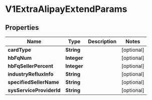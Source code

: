 
# V1ExtraAlipayExtendParams

## Properties
Name | Type | Description | Notes
------------ | ------------- | ------------- | -------------
**cardType** | **String** |  |  [optional]
**hbFqNum** | **Integer** |  |  [optional]
**hbFqSellerPercent** | **Integer** |  |  [optional]
**industryRefluxInfo** | **String** |  |  [optional]
**specifiedSellerName** | **String** |  |  [optional]
**sysServiceProviderId** | **String** |  |  [optional]



